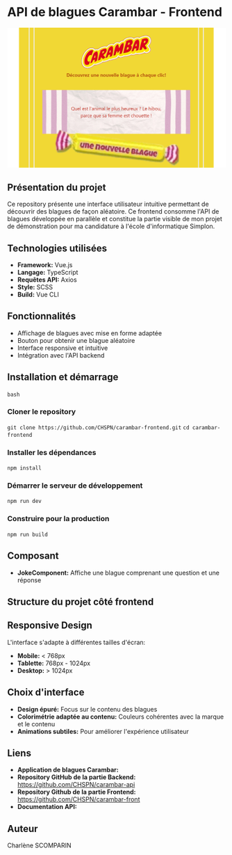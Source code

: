 # API de blagues Carambar - Frontend

![Illustration du générateur de blagues](src/assets/application.png)

## Présentation du projet
Ce repository présente une interface utilisateur intuitive permettant de découvrir des blagues de façon aléatoire. Ce frontend consomme l'API de blagues développée en parallèle et constitue la partie visible de mon projet de démonstration pour ma candidature à l'école d'informatique Simplon.


## Technologies utilisées 
- **Framework:** Vue.js
- **Langage:** TypeScript
- **Requêtes API:** Axios
- **Style:** SCSS
- **Build:** Vue CLI


## Fonctionnalités
- Affichage de blagues avec mise en forme adaptée
- Bouton pour obtenir une blague aléatoire
- Interface responsive et intuitive
- Intégration avec l'API backend


## Installation et démarrage
`bash`
### Cloner le repository
`git clone https://github.com/CHSPN/carambar-frontend.git`
`cd carambar-frontend`

### Installer les dépendances
`npm install`

### Démarrer le serveur de développement
`npm run dev`

### Construire pour la production
`npm run build`


## Composant
- **JokeComponent:** Affiche une blague comprenant une question et une réponse

## Structure du projet côté frontend


## Responsive Design
L'interface s'adapte à différentes tailles d'écran:
- **Mobile:** < 768px
- **Tablette:** 768px - 1024px
- **Desktop:** > 1024px


## Choix d'interface
- **Design épuré:** Focus sur le contenu des blagues
- **Colorimétrie adaptée au contenu:** Couleurs cohérentes avec la marque et le contenu
- **Animations subtiles:** Pour améliorer l'expérience utilisateur


## Liens
- **Application de blagues Carambar:** 
- **Repository GitHub de la partie Backend:** https://github.com/CHSPN/carambar-api
- **Repository Github de la partie Frontend:** https://github.com/CHSPN/carambar-front
- **Documentation API:** 


## Auteur
Charlène SCOMPARIN
